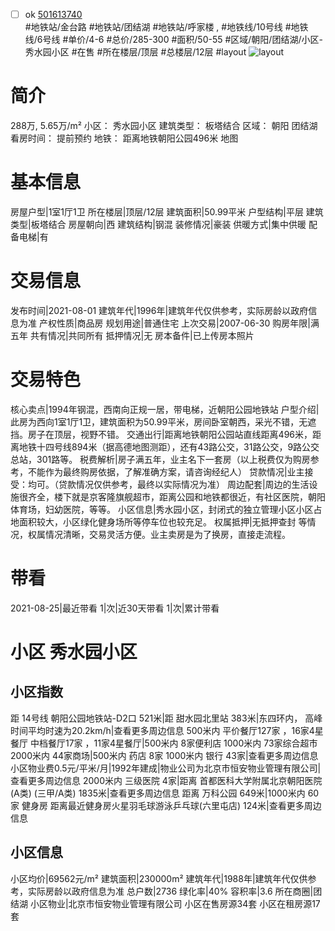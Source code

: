 - [ ] ok [501613740](https://bj.5i5j.com/ershoufang/501613740.html)  
 #地铁站/金台路 #地铁站/团结湖 #地铁站/呼家楼 ,  #地铁线/10号线 #地铁线/6号线
#单价/4-6 #总价/285-300 #面积/50-55   #区域/朝阳/团结湖/小区-秀水园小区 #在售 #所在楼层/顶层 #总楼层/12层 #layout 
![layout](http://image2a.5i5j.com/bdir/layout/fe23907bcb754f9fad01f05b4c9e493e.JPG_P5.jpg) 
# 简介 
 288万,  5.65万/m² 
小区： 秀水园小区
建筑类型： 板塔结合
区域： 朝阳 团结湖
看房时间： 提前预约
地铁： 距离地铁朝阳公园496米 地图
# 基本信息 
 房屋户型|1室1厅1卫
所在楼层|顶层/12层
建筑面积|50.99平米
户型结构|平层
建筑类型|板塔结合
房屋朝向|西
建筑结构|钢混
装修情况|豪装
供暖方式|集中供暖
配备电梯|有
# 交易信息 
 发布时间|2021-08-01
建筑年代|1996年|建筑年代仅供参考，实际房龄以政府信息为准
产权性质|商品房
规划用途|普通住宅
上次交易|2007-06-30
购房年限|满五年
共有情况|共同所有
抵押情况|无
房本备件|已上传房本照片
# 交易特色 
 核心卖点|1994年钢混，西南向正规一居，带电梯，近朝阳公园地铁站
户型介绍|此房为西向1室1厅1卫，建筑面积为50.99平米，房间卧室朝西，采光不错，无遮挡。房子在顶层，视野不错。
交通出行|距离地铁朝阳公园站直线距离496米，距离地铁十四号线894米（据高德地图测距），还有43路公交，31路公交，9路公交总站，301路等。
税费解析|房子满五年，业主名下一套房（以上税费仅为购房参考，不能作为最终购房依据，了解准确方案，请咨询经纪人）
贷款情况|业主接受：均可。（贷款情况仅供参考，最终以实际情况为准）
周边配套|周边的生活设施很齐全，楼下就是京客隆旗舰超市，距离公园和地铁都很近，有社区医院，朝阳体育场，妇幼医院，等等。
小区信息|秀水园小区，封闭式的独立管理小区小区占地面积较大，小区绿化健身场所等停车位也较充足。
权属抵押|无抵押查封 等情况，权属情况清晰，交易灵活方便。业主卖房是为了换房，直接走流程。
# 带看 
 2021-08-25|最近带看	 1|次|近30天带看	 1|次|累计带看
# 小区 秀水园小区
## 小区指数 
 距 14号线 朝阳公园地铁站-D2口 521米|距 甜水园北里站 383米|东四环内， 高峰时间平均时速为20.2km/h|查看更多周边信息
500米内 平价餐厅127家 ，16家4星餐厅
中档餐厅17家 ，11家4星餐厅|500米内 8家便利店
1000米内 73家综合超市
2000米内 44家商场|500米内 药店 8家
1000米内 银行 43家|查看更多周边信息
小区物业费0.5元/平米/月|1992年建成|物业公司为北京市恒安物业管理有限公司|查看更多周边信息
2000米内 三级医院 4家|距离 首都医科大学附属北京朝阳医院(A类) (三甲/A类) 1835米|查看更多周边信息
距离 万科公园 649米|1000米内 60家 健身房
距离最近健身房火星羽毛球游泳乒乓球(六里屯店) 124米|查看更多周边信息
## 小区信息 
 小区均价|69562元/m²
建筑面积|230000m²
建筑年代|1988年|建筑年代仅供参考，实际房龄以政府信息为准
总户数|2736
绿化率|40%
容积率|3.6
所在商圈|团结湖
小区物业|北京市恒安物业管理有限公司
小区在售房源34套
小区在租房源17套
